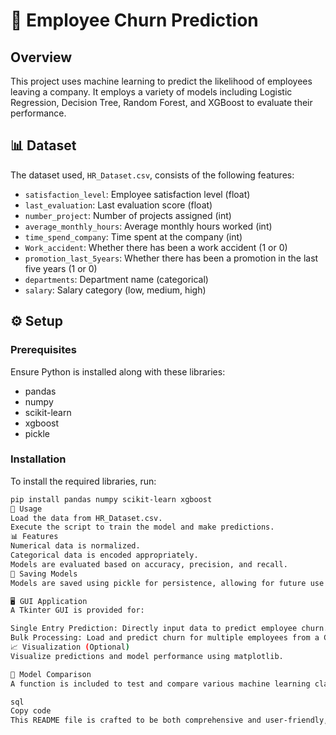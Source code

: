 # 🚀 Employee Churn Prediction

## Overview
This project uses machine learning to predict the likelihood of employees leaving a company. It employs a variety of models including Logistic Regression, Decision Tree, Random Forest, and XGBoost to evaluate their performance.

## 📊 Dataset
The dataset used, `HR_Dataset.csv`, consists of the following features:
- `satisfaction_level`: Employee satisfaction level (float)
- `last_evaluation`: Last evaluation score (float)
- `number_project`: Number of projects assigned (int)
- `average_monthly_hours`: Average monthly hours worked (int)
- `time_spend_company`: Time spent at the company (int)
- `Work_accident`: Whether there has been a work accident (1 or 0)
- `promotion_last_5years`: Whether there has been a promotion in the last five years (1 or 0)
- `departments`: Department name (categorical)
- `salary`: Salary category (low, medium, high)

## ⚙️ Setup
### Prerequisites
Ensure Python is installed along with these libraries:
- pandas
- numpy
- scikit-learn
- xgboost
- pickle

### Installation
To install the required libraries, run:
```bash
pip install pandas numpy scikit-learn xgboost
📝 Usage
Load the data from HR_Dataset.csv.
Execute the script to train the model and make predictions.
📊 Features
Numerical data is normalized.
Categorical data is encoded appropriately.
Models are evaluated based on accuracy, precision, and recall.
💾 Saving Models
Models are saved using pickle for persistence, allowing for future use without retraining.

🖥️ GUI Application
A Tkinter GUI is provided for:

Single Entry Prediction: Directly input data to predict employee churn.
Bulk Processing: Load and predict churn for multiple employees from a CSV file.
📈 Visualization (Optional)
Visualize predictions and model performance using matplotlib.

🧪 Model Comparison
A function is included to test and compare various machine learning classifiers on their performance.

sql
Copy code
This README file is crafted to be both comprehensive and user-friendly, guiding users smoothly through t
